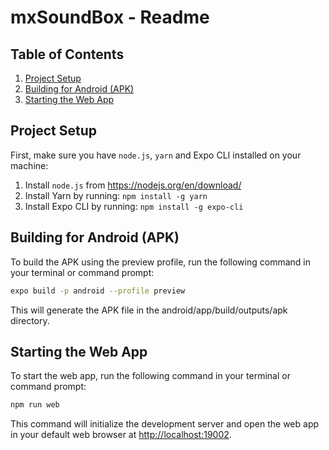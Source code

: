 # mxSoundBox - Readme

## Table of Contents
1. [Project Setup](#project-setup)
2. [Building for Android (APK)](#building-for-android--apk--)
3. [Starting the Web App](#starting-the-web-app--)

## Project Setup
First, make sure you have `node.js`, `yarn` and Expo CLI installed on your machine:

1. Install `node.js` from <https://nodejs.org/en/download/>
2. Install Yarn by running: `npm install -g yarn`
3. Install Expo CLI by running: `npm install -g expo-cli`

## Building for Android (APK)
To build the APK using the preview profile, run the following command in your terminal or command prompt:

```bash
expo build -p android --profile preview
````
This will generate the APK file in the android/app/build/outputs/apk directory.

## Starting the Web App
To start the web app, run the following command in your terminal or command prompt:

```bash
npm run web
```
This command will initialize the development server and open the web app in your default web browser at <http://localhost:19002>.

